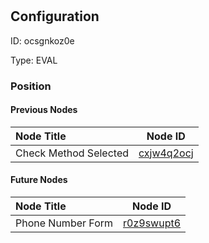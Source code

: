 # 
## Configuration
ID:  ocsgnkoz0e

Type: EVAL 








### Position

#### Previous Nodes
| Node Title | Node ID |
| :------------- | ------------ |
| Check Method Selected | [cxjw4q2ocj](./cxjw4q2ocj.md) | 
 
 #### Future Nodes
| Node Title | Node ID |
| :------------- | ------------ |
| Phone Number Form |[r0z9swupt6](./r0z9swupt6.md) | 